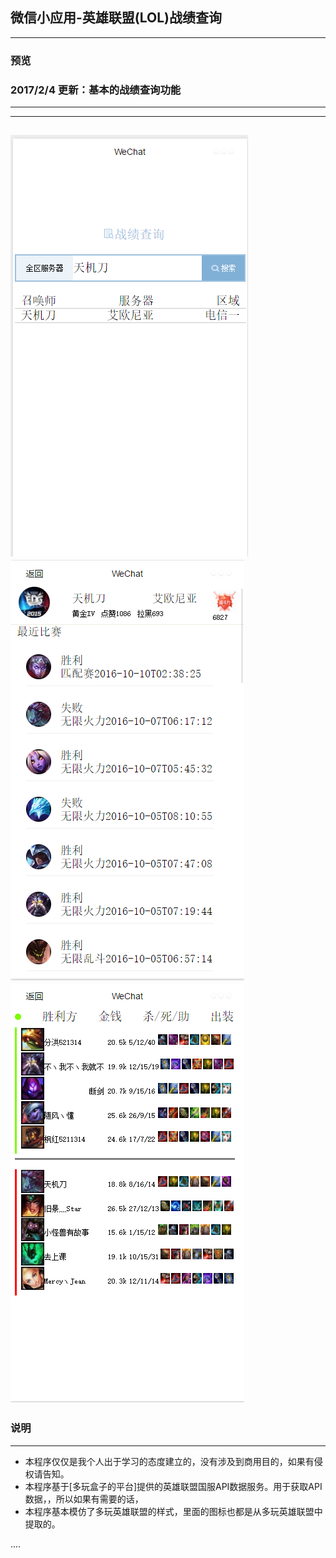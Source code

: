 ## 微信小应用-英雄联盟(LOL)战绩查询
-----
### 预览
### 2017/2/4 更新：基本的战绩查询功能
-----
-----
![](https://github.com/tian8/lolSearch/blob/master/1.png)
![](https://github.com/tian8/lolSearch/blob/master/2.png)
![](https://github.com/tian8/lolSearch/blob/master/3.png)
-----
### 说明
-----
* 本程序仅仅是我个人出于学习的态度建立的，没有涉及到商用目的，如果有侵权请告知。
* 本程序基于[多玩盒子的平台]提供的英雄联盟国服API数据服务。用于获取API数据，，所以如果有需要的话，
* 本程序基本模仿了多玩英雄联盟的样式，里面的图标也都是从多玩英雄联盟中提取的。

....
